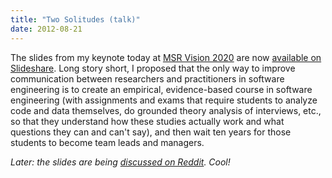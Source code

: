 ```yaml
---
title: "Two Solitudes (talk)"
date: 2012-08-21
---
```

The slides from my keynote today at <a href="http://msrcanada.org/msrvision2020/">MSR Vision 2020</a> are now <a href="http://www.slideshare.net/gvwilson/two-solitudes">available on Slideshare</a>. Long story short, I proposed that the only way to improve communication between researchers and practitioners in software engineering is to create an empirical, evidence-based course in software engineering (with assignments and exams that require students to analyze code and data themselves, do grounded theory analysis of interviews, etc., so that they understand how these studies actually work and what questions they can and can't say), and then wait ten years for those students to become team leads and managers.

<em>Later: the slides are being <a href="http://www.reddit.com/r/programming/comments/yw9ra/greg_wilsons_brilliant_slides_about_the/">discussed on Reddit</a>. Cool!</em>
